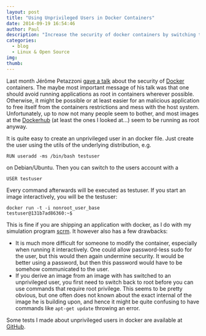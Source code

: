 ```yaml
---
layout: post
title: "Using Unprivileged Users in Docker Containers"
date: 2014-09-19 16:54:46
author: Paul
description: "Increase the security of docker containers by switching to an unprivileged user."
categories:  
  - blog
  - Linux & Open Source
img:
thumb:
---
```


Last month Jérôme Petazzoni 
[gave a talk](http://www.slideshare.net/jpetazzo/docker-linux-containers-and-security-does-it-add-up)
about the security of [Docker](https://docker.io) containers. The maybe most important
message of his talk was that one should avoid running applications as root in
containers wherever possible. Otherwise, it might be possible or at least easier
for an malicious application to free itself from the containers restrictions and
mess with the host system. Unfortunately, up to now not many people seem to
bother, and most images at the [Dockerhub](https://registry.hub.docker.com) (at
least the ones I looked at...) seem to be running as root anyway.

It is quite easy to create an unprivileged user in an docker file. Just create
the user using the utils of the underlying distribution, e.g. 

    RUN useradd -ms /bin/bash testuser

on Debian/Ubuntu. Then you can switch to the users account with a 

    USER testuser

Every command afterwards will be executed as testuser. If you start an image
interactively, you will be the testuser:

    docker run -t -i nonroot_user_base
    testuser@131b7ad86360:~$

This is fine if you are shipping an application with docker, as I do with my
simulation program
[scrm](https://github.com/scrm/scrm-docker/blob/master/Dockerfile). It however
also has a few drawbacks:

- It is much more difficult for someone to modify the container, especially when
  running it interactively. One could allow password-less sudo for the user, but
  this would then again undermine security. It would be better using a password, 
  but then this password would have to be somehow communicated to the user.
- If you derive an image from an image with has switched to an
  unprivileged user, you first need to switch back to root before you can
  use commands that require root privilege. This seems to be pretty obvious, but
  one often does not known about the exact internal of the image he is building
  upon, and hence it might be quite confusing to have commands like `apt-get
  update` throwing an error.

Some tests I made about unprivileged users in docker are available at
[GitHub](https://github.com/paulstaab/docker-tests/tree/master/nonroot_user).
